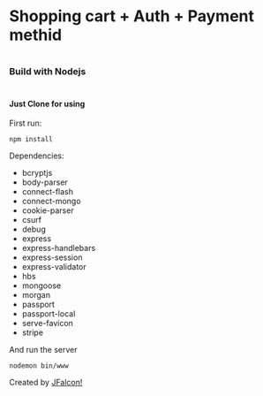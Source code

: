 # <h1>Shopping cart + Auth + Payment methid 
# <h3> Build with Nodejs
# <h4> Just Clone for using

First run:

```
npm install
```
Dependencies: 
* bcryptjs
* body-parser
* connect-flash
* connect-mongo
* cookie-parser    
* csurf    
* debug
* express
* express-handlebars
* express-session
* express-validator
* hbs
* mongoose
* morgan
* passport    
* passport-local
* serve-favicon    
* stripe


And run the server

```
nodemon bin/www
```

Created by [JFalcon!](https://www.jfalcon.net)

